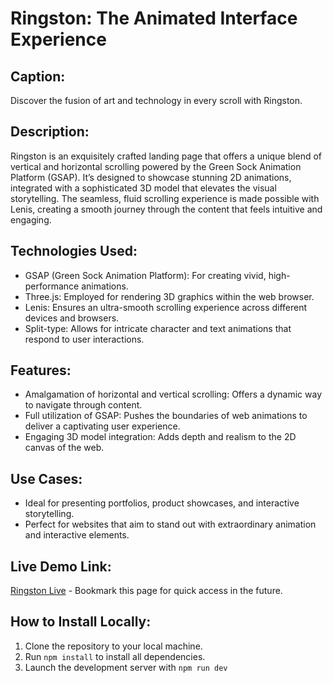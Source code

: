 # Ringston: The Animated Interface Experience

## Caption:

Discover the fusion of art and technology in every scroll with Ringston.

## Description:

Ringston is an exquisitely crafted landing page that offers a unique blend of vertical and horizontal scrolling powered by the Green Sock Animation Platform (GSAP). It’s designed to showcase stunning 2D animations, integrated with a sophisticated 3D model that elevates the visual storytelling. The seamless, fluid scrolling experience is made possible with Lenis, creating a smooth journey through the content that feels intuitive and engaging.

## Technologies Used:

- GSAP (Green Sock Animation Platform): For creating vivid, high-performance animations.
- Three.js: Employed for rendering 3D graphics within the web browser.
- Lenis: Ensures an ultra-smooth scrolling experience across different devices and browsers.
- Split-type: Allows for intricate character and text animations that respond to user interactions.

## Features:

- Amalgamation of horizontal and vertical scrolling: Offers a dynamic way to navigate through content.
- Full utilization of GSAP: Pushes the boundaries of web animations to deliver a captivating user experience.
- Engaging 3D model integration: Adds depth and realism to the 2D canvas of the web.

## Use Cases:

- Ideal for presenting portfolios, product showcases, and interactive storytelling.
- Perfect for websites that aim to stand out with extraordinary animation and interactive elements.

## Live Demo Link:

[Ringston Live](https://pranjaljamuar-ringston-gsap.netlify.app/) - Bookmark this page for quick access in the future.

## How to Install Locally:

1. Clone the repository to your local machine.
2. Run `npm install` to install all dependencies.
3. Launch the development server with `npm run dev`
